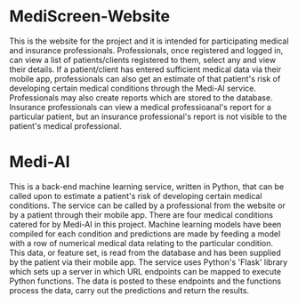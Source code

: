 # MediScreen-Website
This is the website for the project and it is intended for participating medical and insurance professionals. 
Professionals, once registered and logged in, can view a list of patients/clients registered to them, select any and view their details. If a patient/client has entered sufficient medical data via their mobile app, professionals can also get an estimate of that patient's risk of developing certain medical conditions through the Medi-AI service. Professionals may also create reports which are stored to the database. Insurance professionals can view a medical professioanal's report for a particular patient, but an insurance professional's report is not visible to the patient's medical professional.

# Medi-AI
This is a back-end machine learning service, written in Python, that can be called upon to estimate a patient's risk of developing certain medical conditions. The service can be called by a professional from the website or by a patient through their mobile app. There are four medical conditions catered for by Medi-AI in this project. Machine learning models have been compiled for each condition and predictions are made by feeding a model with a row of numerical medical data relating to the particular condition. This data, or feature set, is read from the database and has been supplied by the patient via their mobile app. The service uses Python's 'Flask' library which sets up a server in which URL endpoints can be mapped to execute Python functions. The data is posted to these endpoints and the functions process the data, carry out the predictions and return the results.
